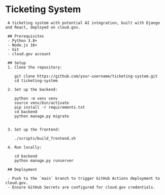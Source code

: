 # Ticketing System
     
     A ticketing system with potential AI integration, built with Django and React, deployed on cloud.gov.
     
     ## Prerequisites
     - Python 3.8+
     - Node.js 16+
     - Git
     - cloud.gov account
     
     ## Setup
     1. Clone the repository:

        git clone https://github.com/your-username/ticketing-system.git
        cd ticketing-system
        
     2. Set up the backend:

        python -m venv venv
        source venv/bin/activate
        pip install -r requirements.txt
        cd backend
        python manage.py migrate
     

     3. Set up the frontend:

        ./scripts/build_frontend.sh

     4. Run locally:

        cd backend
        python manage.py runserver

     ## Deployment

     - Push to the `main` branch to trigger GitHub Actions deployment to cloud.gov.
     - Ensure GitHub Secrets are configured for cloud.gov credentials.
